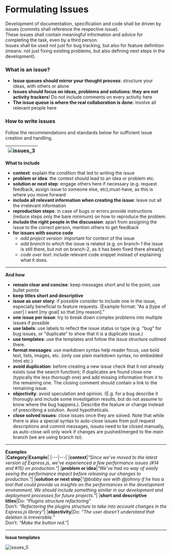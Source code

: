 # Formulating Issues

Development of documentation, specification and code shall be driven by issues (commits shall reference the respective issue).  
These issues shall contain meaningful information and advice for completing the task, even by a third person.  
Issues shall be used not just for bug tracking, but also for feature definition (means: not just fixing existing problems, but also defining next steps in the development).

### What is an issue?
* **Issue queues should mirror your thought process**: structure your ideas, with others or alone
* **Issues should focus on ideas, problems and solutions: they are not activity trackers**! Do not include comments on every activity here
* **The issue queue is where the real collaboration is done**: involve all relevant people here

### How to write issues
Follow the recommendations and standards below for sufficient issue creation and handling.  

|![issues_3](https://user-images.githubusercontent.com/57349523/155708237-833c98f0-73ad-4f61-a770-d3dfca0f5017.jpg)|
|---|

**What to include**
* **context**: explain the condition that led to writing the issue
* **problem or idea**: the context should lead to an idea or problem etc.
* **solution or next step**: engage others here if necessary (e.g. request feedback, assign issue to someone else, etc),must-have, as this is where you move forward
* **include all relevant information when creating the issue**: leave out all the irrelevant information
* **reproduction steps**: in case of bugs or errors provide instructions (reduce steps only the bare minimum) on how to reproduce the problem.
* **include the right people in the discussion**: apart from assigning the issue to the correct person, mention others to get feedback
* **for issues with source code**
	* *add project version*: important for context of the issue
	* *add branch* to which the issue is related (e.g. on branch-1 the issue is still there, but not on branch-2, as it has been fixed there already)
	* *code over text*: include relevant code snippet instead of explaining what it does.

***

**And how**
* **remain clear and concise**: keep messages short and to the point, use bullet points
* **keep titles short and descriptive**
* **issue as user story**: if possible consider to include one in the issue, especially beneficial to feature requests. (Example format: “As a [type of user] I want [my goal] so that [my reason].”
* **one issue per issue**: try to break down complex problems into multiple issues if possible
* **use labels**: use labels to reflect the issue status or type (e.g. "bug" for bug issues, or "duplicate" to show that it is a duplicate issue.)
* **use templates**: use the templates and follow the issue structure outlined there.
* **format messages**: use markdown syntax help reader focus, use bold text, lists, images, etc. (only use plain markdown syntax, no embedded html etc.)
* **avoid duplication**: before creating a new issue check that it not already exists (use the search function); if duplicates are found close one (typically the less thorough one) and add missing information from it to the remaining one. The closing comment should contain a link to the remaining issue.
* **objectivity**: avoid speculation and opinion. (E.g. for a bug describe it thorougly and include some investigation results, but do not assume to know where the bug happens.). Describe the feature or change instead of prescribing a solution. Avoid hypotheticals.
* **close solved issues**: close issues once they are solved. Note that while there is also a special syntax to auto-close issues from pull request descriptions and commit messages, issues need to be closed manually, as auto-close will only work if changes are pushed/merged to the *main* branch (we are using branch *tsi*). 

***

**Examples**  
|**Category**|**Example**|
|---|---|
|**context**|*”Since we’ve moved to the latest version of Express.js, we’ve experienced a few performance issues (#14 and #15) on production.”*|
|**problem or idea**|*“We’ve had no way of easily seeing the performance impact before releasing our changes to production.”*|
|**solution or next step**|*“@bobby see with @johnny if he has a tool that could provide us insights on the performances in the development environment. We should include something similar in our development and deployment processes for future projects.”*|
|**short and descriptive titles**|Do: *“Plugins structure refactoring”* <br>Don’t: *“Refactoring the plugins structure to take into account changes in the Express.js library”*|
|**objectivity**|Do: *“The user doesn’t understand that deletion is irreversible.”* <br>Don’t: *“Make the button red.”*|

***

**Issue templates**

![issues_5](https://user-images.githubusercontent.com/57349523/155741109-abc7bdb2-8b4e-4d2a-8e0c-634b92621638.jpg)


